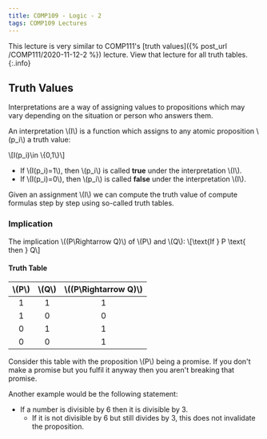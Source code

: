 ```yaml
---
title: COMP109 - Logic - 2
tags: COMP109 Lectures
---
```

This lecture is very similar to COMP111's [truth values]({% post_url /COMP111/2020-11-12-2 %}) lecture. View that lecture for all truth tables.
{:.info}

## Truth Values
Interpretations are a way of assigning values to propositions which may vary depending on the situation or person who answers them.

An interpretation &#92;(I&#92;) is a function which assigns to any atomic proposition &#92;(p_i&#92;) a truth value:

&#92;[I(p_i)\in &#92;{0,1&#92;}&#92;]

* If &#92;(I(p_i)=1&#92;), then &#92;(p_i&#92;) is called **true** under the interpretation &#92;(I&#92;).
* If &#92;(I(p_i)=0&#92;), then &#92;(p_i&#92;) is called **false** under the interpretation &#92;(I&#92;).

Given an assignment &#92;(I&#92;) we can compute the truth value of compute formulas step by step using so-called truth tables.

### Implication

The implication &#92;((P\Rightarrow Q)&#92;) of &#92;(P&#92;)  and &#92;(Q&#92;):
 &#92;[\text{If } P \text{ then } Q&#92;]
 
#### Truth Table

| &#92;(P&#92;) | &#92;(Q&#92;) | &#92;((P\Rightarrow Q)&#92;) |
| :-: | :-: | :-: |
| 1 | 1 | 1 |
| 1 | 0 | 0 |
| 0 | 1 | 1 |  
| 0 | 0 | 1 |

Consider this table with the proposition &#92;(P&#92;) being a promise. If you don't make a promise but you fulfil it anyway then you aren't breaking that promise.

Another example would be the following statement:

* If a number is divisible by 6 then it is divisible by 3. 
    * If it is not divisible by 6 but still divides by 3, this does not invalidate the proposition.
